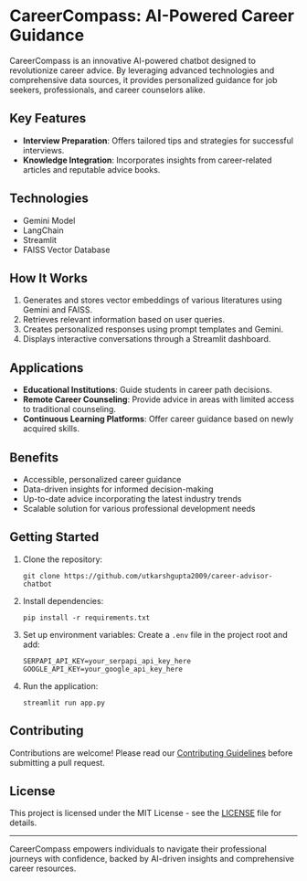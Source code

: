 # CareerCompass: AI-Powered Career Guidance

CareerCompass is an innovative AI-powered chatbot designed to revolutionize career advice. By leveraging advanced technologies and comprehensive data sources, it provides personalized guidance for job seekers, professionals, and career counselors alike.

## Key Features

- **Interview Preparation**: Offers tailored tips and strategies for successful interviews.
- **Knowledge Integration**: Incorporates insights from career-related articles and reputable advice books.

## Technologies

- Gemini Model
- LangChain
- Streamlit
- FAISS Vector Database

## How It Works

1. Generates and stores vector embeddings of various literatures using Gemini and FAISS.
2. Retrieves relevant information based on user queries.
3. Creates personalized responses using prompt templates and Gemini.
4. Displays interactive conversations through a Streamlit dashboard.

## Applications

- **Educational Institutions**: Guide students in career path decisions.
- **Remote Career Counseling**: Provide advice in areas with limited access to traditional counseling.
- **Continuous Learning Platforms**: Offer career guidance based on newly acquired skills.

## Benefits

- Accessible, personalized career guidance
- Data-driven insights for informed decision-making
- Up-to-date advice incorporating the latest industry trends
- Scalable solution for various professional development needs

## Getting Started

1. Clone the repository:
   ```
   git clone https://github.com/utkarshgupta2009/career-advisor-chatbot
   ```
2. Install dependencies:
   ```
   pip install -r requirements.txt
   ```
3. Set up environment variables:
   Create a `.env` file in the project root and add:
   ```
   SERPAPI_API_KEY=your_serpapi_api_key_here
   GOOGLE_API_KEY=your_google_api_key_here
   ```
4. Run the application:
   ```
   streamlit run app.py
   ```

## Contributing

Contributions are welcome! Please read our [Contributing Guidelines](CONTRIBUTING.md) before submitting a pull request.

## License

This project is licensed under the MIT License - see the [LICENSE](LICENSE) file for details.

---

CareerCompass empowers individuals to navigate their professional journeys with confidence, backed by AI-driven insights and comprehensive career resources. 